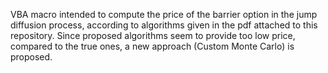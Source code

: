 VBA macro intended to compute the price of the barrier option in the jump diffusion process, according to algorithms given in the pdf attached to this repository. Since proposed algorithms seem to provide too low price, compared to the true ones, a new approach (Custom Monte Carlo) is proposed. 
